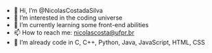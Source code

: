 - 👋 Hi, I’m @NicolasCostadaSilva
- 👀 I’m interested in the coding universe
- 🌱 I’m currently learning some front-end abilities
- 📫 How to reach me: nicolascosta@ufpr.br
- 🔭 I’m already code in C, C++, Python, Java, JavaScript, HTML, CSS
